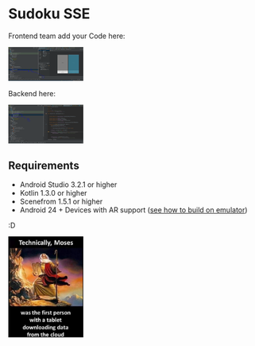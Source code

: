 # Sudoku SSE

Frontend team add your Code here:

<img src="/assets/1.png" width="30%">

Backend here:

<img src="/assets/2.png" width="30%">

## Requirements

- Android Studio 3.2.1 or higher
- Kotlin 1.3.0 or higher
- Scenefrom 1.5.1 or higher
- Android 24 + Devices with AR support ([see how to build on emulator](https://developers.google.com/ar/develop/java/emulator))

:D

<img src="/assets/3.jpg" width="30%">

